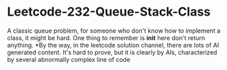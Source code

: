 # Leetcode-232-Queue-Stack-Class
A classic queue problem, for someone who don't know how to implement a class, it might be hard. One thing to remember is __init__ here don't return anything. *By the way, in the leetcode solution channel, there are lots of AI generated content. It's hard to prove, but it is clearly by AIs, characterized by several abnormally complex line of code
